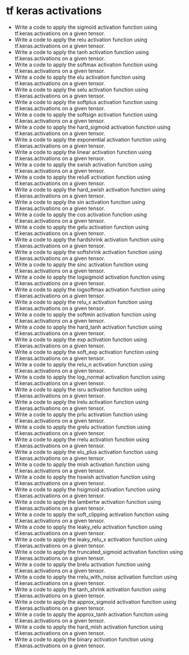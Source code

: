 # tf keras activations

- Write a code to apply the sigmoid activation function using tf.keras.activations on a given tensor.
- Write a code to apply the relu activation function using tf.keras.activations on a given tensor.
- Write a code to apply the tanh activation function using tf.keras.activations on a given tensor.
- Write a code to apply the softmax activation function using tf.keras.activations on a given tensor.
- Write a code to apply the elu activation function using tf.keras.activations on a given tensor.
- Write a code to apply the selu activation function using tf.keras.activations on a given tensor.
- Write a code to apply the softplus activation function using tf.keras.activations on a given tensor.
- Write a code to apply the softsign activation function using tf.keras.activations on a given tensor.
- Write a code to apply the hard_sigmoid activation function using tf.keras.activations on a given tensor.
- Write a code to apply the exponential activation function using tf.keras.activations on a given tensor.
- Write a code to apply the linear activation function using tf.keras.activations on a given tensor.
- Write a code to apply the swish activation function using tf.keras.activations on a given tensor.
- Write a code to apply the relu6 activation function using tf.keras.activations on a given tensor.
- Write a code to apply the hard_swish activation function using tf.keras.activations on a given tensor.
- Write a code to apply the sin activation function using tf.keras.activations on a given tensor.
- Write a code to apply the cos activation function using tf.keras.activations on a given tensor.
- Write a code to apply the gelu activation function using tf.keras.activations on a given tensor.
- Write a code to apply the hardshrink activation function using tf.keras.activations on a given tensor.
- Write a code to apply the softshrink activation function using tf.keras.activations on a given tensor.
- Write a code to apply the sinc activation function using tf.keras.activations on a given tensor.
- Write a code to apply the logsigmoid activation function using tf.keras.activations on a given tensor.
- Write a code to apply the logsoftmax activation function using tf.keras.activations on a given tensor.
- Write a code to apply the relu_x activation function using tf.keras.activations on a given tensor.
- Write a code to apply the softmin activation function using tf.keras.activations on a given tensor.
- Write a code to apply the hard_tanh activation function using tf.keras.activations on a given tensor.
- Write a code to apply the exp activation function using tf.keras.activations on a given tensor.
- Write a code to apply the soft_exp activation function using tf.keras.activations on a given tensor.
- Write a code to apply the relu_n activation function using tf.keras.activations on a given tensor.
- Write a code to apply the log_normal activation function using tf.keras.activations on a given tensor.
- Write a code to apply the isru activation function using tf.keras.activations on a given tensor.
- Write a code to apply the lrelu activation function using tf.keras.activations on a given tensor.
- Write a code to apply the prlu activation function using tf.keras.activations on a given tensor.
- Write a code to apply the grelu activation function using tf.keras.activations on a given tensor.
- Write a code to apply the rrelu activation function using tf.keras.activations on a given tensor.
- Write a code to apply the elu_plus activation function using tf.keras.activations on a given tensor.
- Write a code to apply the mish activation function using tf.keras.activations on a given tensor.
- Write a code to apply the hswish activation function using tf.keras.activations on a given tensor.
- Write a code to apply the hsigmoid activation function using tf.keras.activations on a given tensor.
- Write a code to apply the lambertw activation function using tf.keras.activations on a given tensor.
- Write a code to apply the soft_clipping activation function using tf.keras.activations on a given tensor.
- Write a code to apply the leaky_relu activation function using tf.keras.activations on a given tensor.
- Write a code to apply the leaky_relu_x activation function using tf.keras.activations on a given tensor.
- Write a code to apply the truncated_sigmoid activation function using tf.keras.activations on a given tensor.
- Write a code to apply the brelu activation function using tf.keras.activations on a given tensor.
- Write a code to apply the rrelu_with_noise activation function using tf.keras.activations on a given tensor.
- Write a code to apply the tanh_shrink activation function using tf.keras.activations on a given tensor.
- Write a code to apply the approx_sigmoid activation function using tf.keras.activations on a given tensor.
- Write a code to apply the approx_tanh activation function using tf.keras.activations on a given tensor.
- Write a code to apply the hard_mish activation function using tf.keras.activations on a given tensor.
- Write a code to apply the binary activation function using tf.keras.activations on a given tensor.